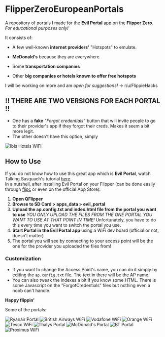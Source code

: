 # FlipperZeroEuropeanPortals
A repository of portals I made for the **Evil Portal** app on the **Flipper Zero**. _For educational purposes only!_

It consists of: 
- A few well-known **internet providers'** "Hotspots" to emulate. 

- **McDonald's** because they are everywhere

- Some **transportation companies**

- Other **big companies or hotels known to offer free hotspots**

I will be working on more and am *open for suggestions!* -> r/u/FlippieHacks


## **!! THERE ARE TWO VERSIONS FOR EACH PORTAL !!**
- One has a **fake** "*Forgot credentials*" button that will invite people to go to their provider's app if they forgot their creds. Makes it seem a bit more legit.
- The other doesn't have this option, simply
  
![Ibis Hotels WiFi](https://zupimages.net/up/23/31/mu13.png)


## How to Use
If you do not know how to use this great app which is **Evil Portal**, watch Talking Sasquach's tutorial [here](https://youtu.be/zfd7wADSkD4).  
In a nutshell, after installing Evil Portal on your Flipper (can be done easily through [flipc](https://flipc.org) or even on the official App Store):

1. **Open QFlipper**
2. **Browse to SD Card > apps_data > evil_portal**
3. **Upload the ap.config.txt and index.html file from the portal you want to use** _YOU ONLY UPLOAD THE FILES FROM THE ONE PORTAL YOU WANT TO USE AT THAT POINT IN TIME!_ Unfortunately, you have to do this every time you want to switch the portal you use.
4. **Start Portal in the Evil Portal app** using a WiFi dev board (official or not, doesn't matter)
5. The portal you will see by connecting to your access point will be the one for the provider you uploaded the files from!

### Customization
- If you want to change the Access Point's name, you can do it simply by editing the `ap.config.txt` file. The text in there will be the AP name.
- You can also tweak the indexes a bit if you know some HTML. There is some Javascript on the "ForgotCredentials" files but nothing even a noob can't handle.

**Happy flippin'**

Some of the portals:

![Ryanair Portal](https://zupimages.net/up/23/31/2vxa.png)
![British Airways WiFi](https://zupimages.net/up/23/31/8jkp.png)
![Vodafone WiFi](https://zupimages.net/up/23/31/cgp5.png)
![Orange WiFi](https://zupimages.net/up/23/31/9jfm.png)
![Tesco WiFi](https://zupimages.net/up/23/31/8rde.png)
![Thalys Portal](https://zupimages.net/up/23/31/9mvw.png)
![McDonald's Portal](https://zupimages.net/up/23/31/ccjy.png)
![BT Portal](https://zupimages.net/up/23/31/fitm.png)
![Proximus WiFi](https://zupimages.net/up/23/31/w718.png)
